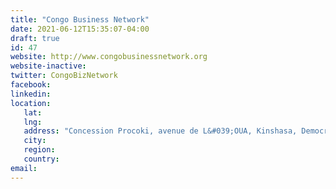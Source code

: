 ```yaml
---
title: "Congo Business Network"
date: 2021-06-12T15:35:07-04:00
draft: true
id: 47
website: http://www.congobusinessnetwork.org
website-inactive: 
twitter: CongoBizNetwork
facebook: 
linkedin: 
location: 
   lat: 
   lng: 
   address: "Concession Procoki, avenue de L&#039;OUA, Kinshasa, Democratic Republic of the Congo"
   city: 
   region: 
   country: 
email: 
---
```


